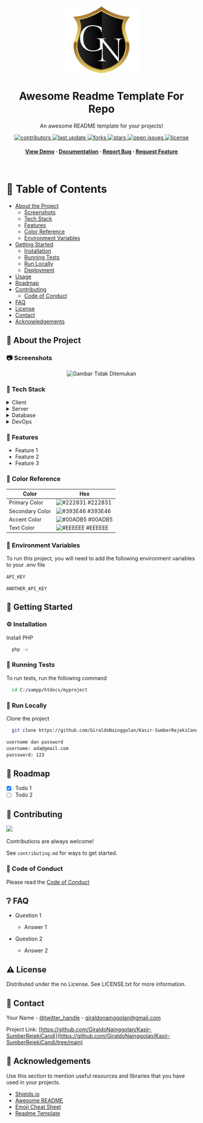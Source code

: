 <!--
Hey, thanks for using the awesome-readme-template template.
If you have any enhancements, then fork this project and create a pull request
or just open an issue with the label "enhancement".

Don't forget to give this project a star for additional support ;)
Maybe you can mention me or this repo in the acknowledgements too
-->
<div align="center">

  <img src="assets/ln.png" alt="logo" width="200" height="auto" />
  <h1>Awesome Readme Template For Repo</h1>
  
  <p>
    An awesome README template for your projects! 
  </p>
  
  
<!-- Badges -->
<p>
  <a href="https://github.com/GiraldoNainggolan/Kasir-SumberRejekiCandi/graphs/contributors">
    <img src="https://img.shields.io/github/contributors/GiraldoNainggolan/Real-Estate_WP" alt="contributors" />
  </a>
  <a href="">
    <img src="https://img.shields.io/github/last-commit/GiraldoNainggolan/Kasir-SumberRejekiCandi" alt="last update" />
  </a>
  <a href="https://github.com/GiraldoNainggolan/Kasir-SumberRejekiCandi/network/members">
    <img src="https://img.shields.io/github/forks/GiraldoNainggolan/Kasir-SumberRejekiCandi" alt="forks" />
  </a>
  <a href="https://github.com/GiraldoNainggolan/Kasir-SumberRejekiCandi/stargazers">
    <img src="https://img.shields.io/github/stars/GiraldoNainggolan/Kasir-SumberRejekiCandi" alt="stars" />
  </a>
  <a href="https://github.com/GiraldoNainggolan/Kasir-SumberRejekiCandi/issues/">
    <img src="https://img.shields.io/github/issues/GiraldoNainggolan/Kasir-SumberRejekiCandi" alt="open issues" />
  </a>
  <a href="https://github.com/GiraldoNainggolan/Kasir-SumberRejekiCandi/blob/master/LICENSE">
    <img src="https://img.shields.io/github/license/GiraldoNainggolan/Kasir-SumberRejekiCandi.svg" alt="license" />
  </a>
</p>
   
<h4>
    <a href="https://github.com/GiraldoNainggolan/Kasir-SumberRejekiCandi">View Demo</a>
  <span> · </span>
    <a href="https://github.com/GiraldoNainggolan/Kasir-SumberRejekiCandi">Documentation</a>
  <span> · </span>
    <a href="https://github.com/GiraldoNainggolan/Kasir-SumberRejekiCandi/issues/">Report Bug</a>
  <span> · </span>
    <a href="https://github.com/GiraldoNainggolan/Kasir-SumberRejekiCandi/issues/">Request Feature</a>
  </h4>
</div>

<br />

<!-- Table of Contents -->

# :notebook_with_decorative_cover: Table of Contents

- [About the Project](#star2-about-the-project)
  - [Screenshots](#camera-screenshots)
  - [Tech Stack](#space_invader-tech-stack)
  - [Features](#dart-features)
  - [Color Reference](#art-color-reference)
  - [Environment Variables](#key-environment-variables)
- [Getting Started](#toolbox-getting-started)
  - [Installation](#gear-installation)
  - [Running Tests](#test_tube-running-tests)
  - [Run Locally](#running-run-locally)
  - [Deployment](#triangular_flag_on_post-deployment)
- [Usage](#eyes-usage)
- [Roadmap](#compass-roadmap)
- [Contributing](#wave-contributing)
  - [Code of Conduct](#scroll-code-of-conduct)
- [FAQ](#grey_question-faq)
- [License](#warning-license)
- [Contact](#handshake-contact)
- [Acknowledgements](#gem-acknowledgements)

<!-- About the Project -->

## :star2: About the Project

<!-- Screenshots -->

### :camera: Screenshots

<div align="center"> 
  <img src="images/screenshot.png" alt="Gambar Tidak Ditemukan" style="width: 300px; height: auto;">
</div>

<!-- TechStack -->

### :space_invader: Tech Stack

<details>
  <summary>Client</summary>
  <ul>
    <li><a href="https://www.w3schools.com/html/">HTML</a></li>
    <li><a href="https://web.dev/css?hl=id">CSS</a></li>
    <li><a href="https://reactjs.org/">Javascript</a></li>
    <li><a href="https://tailwindcss.com/">TailwindCSS</a></li>
    <li><a href="https://www.php.net/">PHP</a></li>
  </ul>
</details>

<details>
  <summary>Server</summary>
  <ul>
    <li><a href="http://localhost/phpmyadmin/index.php">Localhost</a></li>
  </ul>
</details>

<details>
<summary>Database</summary>
  <ul>
    <li><a href="https://www.mysql.com/">MySQL</a></li>
  </ul>
</details>

<details>
<summary>DevOps</summary>
  <ul>
    <li><a href="https://www.php.net/">PHP</a></li>
    <li><a href="https://www.apachefriends.org/download.html">XAMPP</a></li>
  </ul>
</details>

<!-- Features -->

### :dart: Features

- Feature 1
- Feature 2
- Feature 3

<!-- Color Reference -->

### :art: Color Reference

| Color           | Hex                                                              |
| --------------- | ---------------------------------------------------------------- |
| Primary Color   | ![#222831](https://via.placeholder.com/10/222831?text=+) #222831 |
| Secondary Color | ![#393E46](https://via.placeholder.com/10/393E46?text=+) #393E46 |
| Accent Color    | ![#00ADB5](https://via.placeholder.com/10/00ADB5?text=+) #00ADB5 |
| Text Color      | ![#EEEEEE](https://via.placeholder.com/10/EEEEEE?text=+) #EEEEEE |

<!-- Env Variables -->

### :key: Environment Variables

To run this project, you will need to add the following environment variables to your .env file

`API_KEY`

`ANOTHER_API_KEY`

<!-- Getting Started -->

## :toolbox: Getting Started

<!-- Installation -->

### :gear: Installation

Install PHP

```bash
  php -v
```

<!-- Running Tests -->

### :test_tube: Running Tests

To run tests, run the following command

```bash
  cd C:/xampp/htdocs/myproject
```

<!-- Run Locally -->

### :running: Run Locally

Clone the project

```bash
  git clone https://github.com/GiraldoNainggolan/Kasir-SumberRejekiCandi.git
```

```bash
username dan password
username: ada@gmail.com 
passsword: 123
```

<!-- Roadmap -->

## :compass: Roadmap

- [x] Todo 1
- [ ] Todo 2

<!-- Contributing -->

## :wave: Contributing

<a href="https://github.com/GiraldoNainggolan/Kasir-SumberRejekiCandi/graphs/contributors">
  <img src="https://contrib.rocks/image?repo=Louis3797/awesome-readme-template" />
</a>

Contributions are always welcome!

See `contributing.md` for ways to get started.

<!-- Code of Conduct -->

### :scroll: Code of Conduct

Please read the [Code of Conduct](https://github.com/GiraldoNainggolan/Kasir-SumberRejekiCandi/blob/main/readme.md)

<!-- FAQ -->

## :grey_question: FAQ

- Question 1

  - Answer 1

- Question 2

  - Answer 2

<!-- License -->

## :warning: License

Distributed under the no License. See LICENSE.txt for more information.

<!-- Contact -->

## :handshake: Contact

Your Name - [@twitter_handle](https://x.com/GolanUwaDo) - giraldonainggolan@gmail.com

Project Link: [https://github.com/GiraldoNainggolan/Kasir-SumberRejekiCandi](https://github.com/GiraldoNainggolan/Kasir-SumberRejekiCandi/tree/main)

<!-- Acknowledgments -->

## :gem: Acknowledgements

Use this section to mention useful resources and libraries that you have used in your projects.

- [Shields.io](https://shields.io/)
- [Awesome README](https://github.com/matiassingers/awesome-readme)
- [Emoji Cheat Sheet](https://github.com/ikatyang/emoji-cheat-sheet/blob/master/README.md#travel--places)
- [Readme Template](https://github.com/othneildrew/Best-README-Template)
